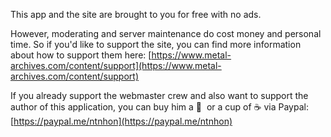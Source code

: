 This app and the site are brought to you for free with no ads.

However, moderating and server maintenance do cost money and personal time. So if you'd like to support the site, you can find more information about how to support them here:
[https://www.metal-archives.com/content/support](https://www.metal-archives.com/content/support)

If you already support the webmaster crew and also want to support the author of this application, you can buy him a 🍺  or a cup of ☕ via Paypal:
[https://paypal.me/ntnhon](https://paypal.me/ntnhon)
